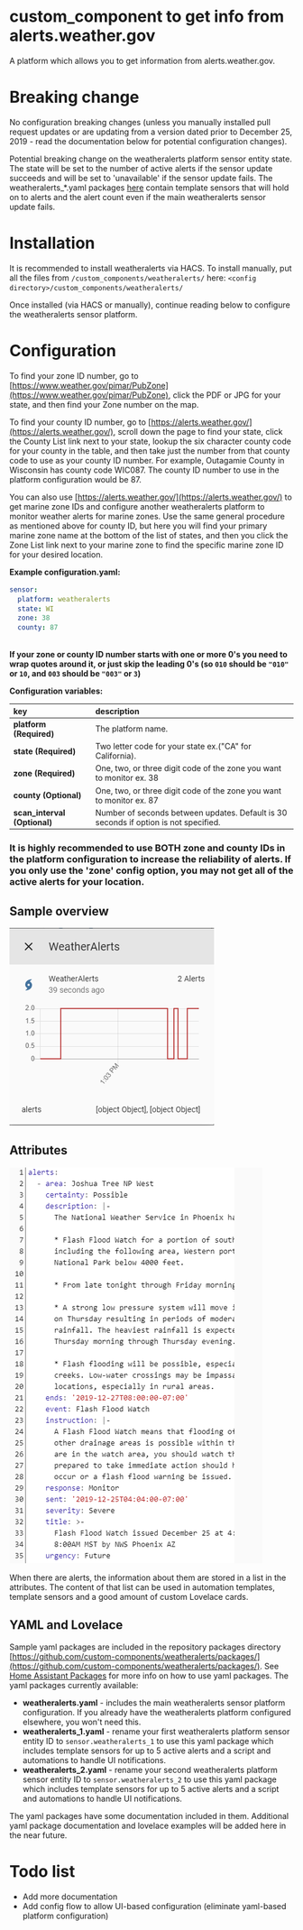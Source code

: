 # custom_component to get info from alerts.weather.gov

A platform which allows you to get information from alerts.weather.gov.


# Breaking change

No configuration breaking changes (unless you manually installed pull request updates or are updating from a version dated prior to December 25, 2019 - read the documentation below for potential configuration changes). 

Potential breaking change on the weatheralerts platform sensor entity state. The state will be set to the number of active alerts if the sensor update succeeds and will be set to 'unavailable' if the sensor update fails. The weatheralerts_\*.yaml packages [here](https://github.com/custom-components/weatheralerts/packages/) contain template sensors that will hold on to alerts and the alert count even if the main weatheralerts sensor update fails.

# Installation

It is recommended to install weatheralerts via HACS. To install manually, put all the files from `/custom_components/weatheralerts/` here:
`<config directory>/custom_components/weatheralerts/`

Once installed (via HACS or manually), continue reading below to configure the weatheralerts sensor platform.


# Configuration

To find your zone ID number, go to [https://www.weather.gov/pimar/PubZone](https://www.weather.gov/pimar/PubZone), click the PDF or JPG for your state, and then find your Zone number on the map.

To find your county ID number, go to [https://alerts.weather.gov/](https://alerts.weather.gov/), scroll down the page to find your state, click the County List link next to your state, lookup the six character county code for your county in the table, and then take just the number from that county code to use as your county ID number. For example, Outagamie County in Wisconsin has county code WIC087. The county ID number to use in the platform configuration would be 87.

You can also use [https://alerts.weather.gov/](https://alerts.weather.gov/) to get marine zone IDs and configure another weatheralerts platform to monitor weather alerts for marine zones. Use the same general procedure as mentioned above for county ID, but here you will find your primary marine zone name at the bottom of the list of states, and then you click the Zone List link next to your marine zone to find the specific marine zone ID for your desired location.

**Example configuration.yaml:**

```yaml
sensor:
  platform: weatheralerts
  state: WI
  zone: 38
  county: 87
  
```

**If your zone or county ID number starts with one or more 0's you need to wrap quotes around it, or just skip the leading 0's (so `010` should be `"010"` or `10`, and `003` should be `"003"` or `3`)**

**Configuration variables:**

| key | description |
| :--- | :--- |
| **platform (Required)** | The platform name. |
| **state (Required)** | Two letter code for your state ex.("CA" for California). |
| **zone (Required)** |  One, two, or three digit code of the zone you want to monitor ex. 38 |
| **county (Optional)** | One, two, or three digit code of the zone you want to monitor ex. 87 |
| **scan_interval (Optional)** | Number of seconds between updates. Default is 30 seconds if option is not specified. |

### **It is highly recommended to use BOTH zone and county IDs in the platform configuration to increase the reliability of alerts. If you only use the 'zone' config option, you may not get all of the active alerts for your location.**


## Sample overview

![Sample overview](sensor.png)


## Attributes

![Sample overview](attributes.png)

When there are alerts, the information about them are stored in a list in the attributes.
The content of that list can be used in automation templates, template sensors and a good amount of custom Lovelace cards.


## YAML and Lovelace
Sample yaml packages are included in the repository packages directory [https://github.com/custom-components/weatheralerts/packages/](https://github.com/custom-components/weatheralerts/packages/). See [Home Assistant Packages](https://www.home-assistant.io/docs/configuration/packages/) for more info on how to use yaml packages. The yaml packages currently available:
* **weatheralerts.yaml** - includes the main weatheralerts sensor platform configuration. If you already have the weatheralerts platform configured elsewhere, you won't need this.
* **weatheralerts_1.yaml** - rename your first weatheralerts platform sensor entity ID to `sensor.weatheralerts_1` to use this yaml package which includes template sensors for up to 5 active alerts and a script and automations to handle UI notifications.
* **weatheralerts_2.yaml** - rename your second weatheralerts platform sensor entity ID to `sensor.weatheralerts_2` to use this yaml package which includes template sensors for up to 5 active alerts and a script and automations to handle UI notifications.

The yaml packages have some documentation included in them. Additional yaml package documentation and lovelace examples will be added here in the near future.


# Todo list
* Add more documentation
* Add config flow to allow UI-based configuration (eliminate yaml-based platform configuration)
